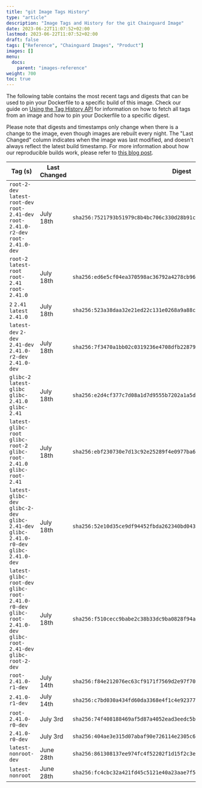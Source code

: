 ```yaml
---
title: "git Image Tags History"
type: "article"
description: "Image Tags and History for the git Chainguard Image"
date: 2023-06-22T11:07:52+02:00
lastmod: 2023-06-22T11:07:52+02:00
draft: false
tags: ["Reference", "Chainguard Images", "Product"]
images: []
menu:
  docs:
    parent: "images-reference"
weight: 700
toc: true
---
```


The following table contains the most recent tags and digests that can be used to pin your Dockerfile to a specific build of this image. Check our guide on [Using the Tag History API](/chainguard/chainguard-images/using-the-tag-history-api/) for information on how to fetch all tags from an image and how to pin your Dockerfile to a specific digest.

Please note that digests and timestamps only change when there is a change to the image, even though images are rebuilt every night. The "Last Changed" column indicates when the image was last modified, and doesn't always reflect the latest build timestamp. For more information about how our reproducible builds work, please refer to [this blog post](https://www.chainguard.dev/unchained/reproducing-chainguards-reproducible-image-builds).

| Tag (s)                                                                                                              | Last Changed | Digest                                                                    |
|----------------------------------------------------------------------------------------------------------------------|--------------|---------------------------------------------------------------------------|
|  `root-2-dev` `latest-root-dev` `root-2.41-dev` `root-2.41.0-r2-dev` `root-2.41.0-dev`                               | July 18th    | `sha256:7521793b51979c8b4bc706c330d28b91c9b11462dd28549f4fafcbb8ec2b8891` |
|  `root-2` `latest-root` `root-2.41` `root-2.41.0`                                                                    | July 18th    | `sha256:ed6e5cf04ea370598ac36792a4278cb963c40f4bc855b10b3b97355d2dadb0b8` |
|  `2` `2.41` `latest` `2.41.0`                                                                                        | July 18th    | `sha256:523a38daa32e21ed22c131e0268a9a88c7776853d05a2bc037fe04bc562fb398` |
|  `latest-dev` `2-dev` `2.41-dev` `2.41.0-r2-dev` `2.41.0-dev`                                                        | July 18th    | `sha256:7f3470a1bb02c0319236e4708dfb22879f5c10fd0c6ded54c42a1043eb00af14` |
|  `glibc-2` `latest-glibc` `glibc-2.41.0` `glibc-2.41`                                                                | July 18th    | `sha256:e2d4cf377c7d08a1d7d9555b7202a1a5db6dd00a7664288688f8dba06167880f` |
|  `latest-glibc-root` `glibc-root-2` `glibc-root-2.41.0` `glibc-root-2.41`                                            | July 18th    | `sha256:ebf230730e7d13c92e25289f4e0977ba6613f10fe4432c0e5ea9db9f608b63b8` |
|  `latest-glibc-dev` `glibc-2-dev` `glibc-2.41-dev` `glibc-2.41.0-r0-dev` `glibc-2.41.0-dev`                          | July 18th    | `sha256:52e10d35ce9df94452fbda262340bd04351811df10677352a38d0efcdd757edf` |
|  `latest-glibc-root-dev` `glibc-root-2.41.0-r0-dev` `glibc-root-2.41.0-dev` `glibc-root-2.41-dev` `glibc-root-2-dev` | July 18th    | `sha256:f510cecc9babe2c38b33dc9ba0828f94a5550a87d3c084a06fbe33cc012cfc38` |
|  `root-2.41.0-r1-dev`                                                                                                | July 14th    | `sha256:f84e212076ec63cf9171f7569d2e97f705ef12c9218f726f38637bae4f3855a1` |
|  `2.41.0-r1-dev`                                                                                                     | July 14th    | `sha256:c7bd030a434fd60da3368e4f1c4e92377f3b4d4af937d3771c640f293f93ad50` |
|  `root-2.41.0-r0-dev`                                                                                                | July 3rd     | `sha256:74f408188469af5d87a4052ead3eedc5b2b501dcd30262dbdf75db4ee868691e` |
|  `2.41.0-r0-dev`                                                                                                     | July 3rd     | `sha256:404ae3e315d07abaf90e726114e2305c6dfc5e227e7bb3cc86715bb1804a69c9` |
|  `latest-nonroot-dev`                                                                                                | June 28th    | `sha256:861308137ee974fc4f52202f1d15f2c3e80f44227a6eb09418900c9ee20fbce1` |
|  `latest-nonroot`                                                                                                    | June 28th    | `sha256:fc4cbc32a421fd45c5121e40a23aae7f55f60653f56a32d41c71bb20651ae91f` |
